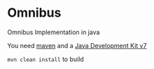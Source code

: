 # Omnibus

Omnibus Implementation in java

You need [maven](http://maven.apache.org/download.cgi) and a [Java Development Kit v7](http://docs.oracle.com/javase/7/docs/webnotes/install/)

`mvn clean install` to build
